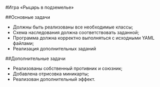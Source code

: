 #Игра «Рыцарь в подземелье»  
  
##Основные задачи

* Должны быть реализованы все необходимые классы;
* Схема наследования должна соответствовать заданной;
* Программа должна корректно выполняться с исходными YAML файлами;
* Реализация дополнительных заданий

##Дополнительные задачи

* Реализованы собственный противник и союзник;
* Добавлена отрисовка миникарты;
* Реализован дополнительный эффект.